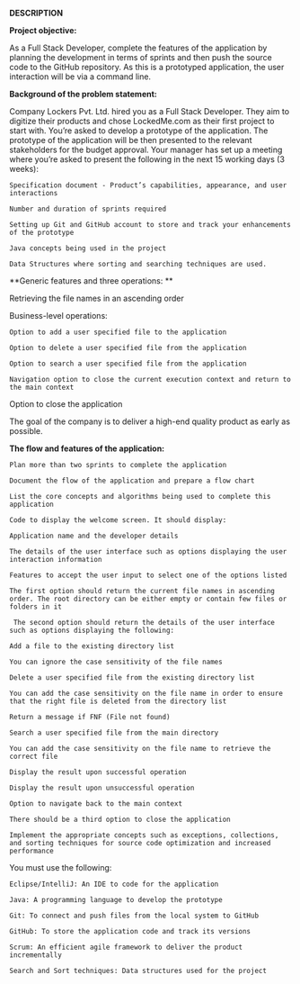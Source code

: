 **DESCRIPTION**

**Project objective:** 

As a Full Stack Developer, complete the features of the application by planning the development in terms of sprints and then push the source code to the GitHub repository. As this is a prototyped application, the user interaction will be via a command line. 

 

**Background of the problem statement:**

Company Lockers Pvt. Ltd. hired you as a Full Stack Developer. They aim to digitize their products and chose LockedMe.com as their first project to start with. You’re asked to develop a prototype of the application. The prototype of the application will be then presented to the relevant stakeholders for the budget approval. Your manager has set up a meeting where you’re asked to present the following in the next 15 working days (3 weeks): 

    Specification document - Product’s capabilities, appearance, and user interactions

    Number and duration of sprints required 

    Setting up Git and GitHub account to store and track your enhancements of the prototype 

    Java concepts being used in the project 

    Data Structures where sorting and searching techniques are used. 

**Generic features and three operations: **

Retrieving the file names in an ascending order

  Business-level operations:

    Option to add a user specified file to the application

    Option to delete a user specified file from the application

    Option to search a user specified file from the application

    Navigation option to close the current execution context and return to the main context

  Option to close the application

 

The goal of the company is to deliver a high-end quality product as early as possible. 
 

**The flow and features of the application:**

    Plan more than two sprints to complete the application

    Document the flow of the application and prepare a flow chart 

    List the core concepts and algorithms being used to complete this application

    Code to display the welcome screen. It should display:

    Application name and the developer details 

    The details of the user interface such as options displaying the user interaction information 

    Features to accept the user input to select one of the options listed 

    The first option should return the current file names in ascending order. The root directory can be either empty or contain few files or folders in it

     The second option should return the details of the user interface such as options displaying the following:

    Add a file to the existing directory list

    You can ignore the case sensitivity of the file names 

    Delete a user specified file from the existing directory list

    You can add the case sensitivity on the file name in order to ensure that the right file is deleted from the directory list

    Return a message if FNF (File not found)

    Search a user specified file from the main directory

    You can add the case sensitivity on the file name to retrieve the correct file

    Display the result upon successful operation

    Display the result upon unsuccessful operation

    Option to navigate back to the main context

    There should be a third option to close the application

    Implement the appropriate concepts such as exceptions, collections, and sorting techniques for source code optimization and increased performance 


 

You must use the following:

    Eclipse/IntelliJ: An IDE to code for the application 

    Java: A programming language to develop the prototype 

    Git: To connect and push files from the local system to GitHub 

    GitHub: To store the application code and track its versions 

    Scrum: An efficient agile framework to deliver the product incrementally 

    Search and Sort techniques: Data structures used for the project 



